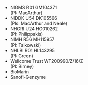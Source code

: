 - NIGMS R01 GM104371<br>(PI: MacArthur)
- NIDDK U54 DK105566<br>(PIs: MacArthur and Neale)
- NHGRI U24 HG010262<br>(PI: Philippakis)
- NIMH R56 MH115957<br>(PI: Talkowski)
- NHLBI R01 HL143295<br>(PI: Green)
- Wellcome Trust WT200990/Z/16/Z<br>(PI: Birney)
- BioMarin
- Sanofi-Genzyme
